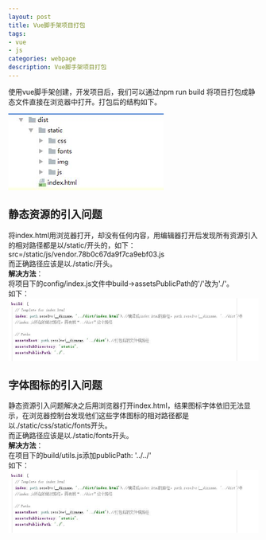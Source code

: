 ```yaml
---
layout: post
title: Vue脚手架项目打包
tags:
- vue
- js
categories: webpage
description: Vue脚手架项目打包
---
```

使用vue脚手架创建，开发项目后，我们可以通过npm run build 将项目打包成静态文件直接在浏览器中打开。打包后的结构如下。

<!-- more -->

![webpackage结构](\assets\img\vue_webpackage_1.jpg)  
## 静态资源的引入问题  
将index.html用浏览器打开，却没有任何内容，用编辑器打开后发现所有资源引入的相对路径都是以/static/开头的，如下：  
src=/static/js/vendor.78b0c67da9f7ca9ebf03.js  
而正确路径应该是以./static/开头。  
**解决方法**：  
将项目下的config/index.js文件中build->assetsPublicPath的'/'改为'./'。  
如下：  
![资源路径解决办法](\assets\img\vue_webpackage_2.jpg)  
## 字体图标的引入问题  
静态资源引入问题解决之后用浏览器打开index.html，结果图标字体依旧无法显示，在浏览器控制台发现他们这些字体图标的相对路径都是以./static/css/static/fonts开头。  
而正确路径应该是以./static/fonts开头。  
**解决方法**：  
在项目下的build/utils.js添加publicPath: '../../'  
如下：  
![子体图标路径解决办法](\assets\img\vue_webpackage_2.jpg)  

